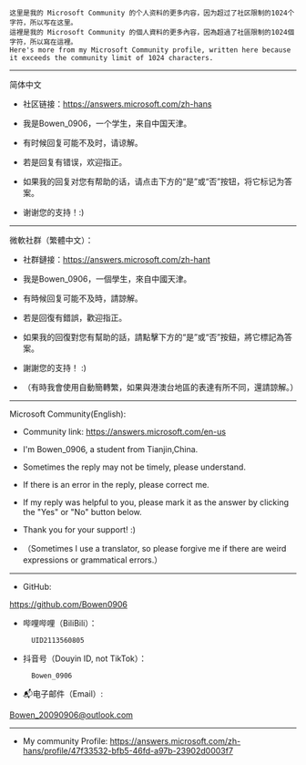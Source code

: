 	这里是我的 Microsoft Community 的个人资料的更多内容，因为超过了社区限制的1024个字符，所以写在这里。
	這裡是我的 Microsoft Community 的個人資料的更多內容，因為超過了社區限制的1024個字符，所以寫在這裡。
	Here's more from my Microsoft Community profile, written here because it exceeds the community limit of 1024 characters.
-----------------------------------------------------------------------------------------------------------
简体中文

- 社区链接：https://answers.microsoft.com/zh-hans

- 我是Bowen_0906，一个学生，来自中国天津。

- 有时候回复可能不及时，请谅解。

- 若是回复有错误，欢迎指正。

- 如果我的回复对您有帮助的话，请点击下方的“是”或“否”按钮，将它标记为答案。

- 谢谢您的支持！:)
-----------------------------------------------------------------------------------------------------------
微軟社群（繁體中文）：

- 社群鏈接：https://answers.microsoft.com/zh-hant

- 我是Bowen_0906，一個學生，來自中國天津。

- 有時候回复可能不及時，請諒解。

- 若是回復有錯誤，歡迎指正。

- 如果我的回復對您有幫助的話，請點擊下方的“是”或“否”按鈕，將它標記為答案。

- 謝謝您的支持！ :)

- （有時我會使用自動簡轉繁，如果與港澳台地區的表達有所不同，還請諒解。）
-----------------------------------------------------------------------------------------------------------
Microsoft Community(English):

- Community link: https://answers.microsoft.com/en-us

- I'm Bowen_0906, a student from Tianjin,China.

- Sometimes the reply may not be timely, please understand.

- If there is an error in the reply, please correct me.

- If my reply was helpful to you, please mark it as the answer by clicking the "Yes" or "No" button below.

- Thank you for your support! :)

- （Sometimes I use a translator, so please forgive me if there are weird expressions or grammatical errors.）

-----------------------------------------------------------------------------------------------------------
- GitHub: 
		
https://github.com/Bowen0906

- 哔哩哔哩（BiliBili）：
	
		UID2113560805

- 抖音号（Douyin ID, not TikTok）：
	
		Bowen_0906
	
- 📬电子邮件（Email）: 

Bowen_20090906@outlook.com

-----------------------------------------------------------------------------------------------------------

- My community Profile: 
	https://answers.microsoft.com/zh-hans/profile/47f33532-bfb5-46fd-a97b-23902d0003f7
